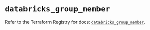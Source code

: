 # `databricks_group_member`

Refer to the Terraform Registry for docs: [`databricks_group_member`](https://registry.terraform.io/providers/databricks/databricks/1.62.1/docs/resources/group_member).
